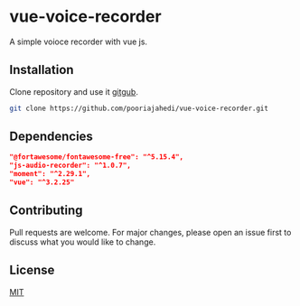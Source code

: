 # vue-voice-recorder

A simple voioce recorder with vue js.

## Installation

Clone repository and use it [gitgub](https://github.com/pooriajahedi/vue-voice-recorder.git).

```bash
git clone https://github.com/pooriajahedi/vue-voice-recorder.git
```

## Dependencies

```json
"@fortawesome/fontawesome-free": "^5.15.4",
"js-audio-recorder": "^1.0.7",
"moment": "^2.29.1",
"vue": "^3.2.25"
```

## Contributing
Pull requests are welcome. For major changes, please open an issue first to discuss what you would like to change.

## License
[MIT](https://choosealicense.com/licenses/mit/)